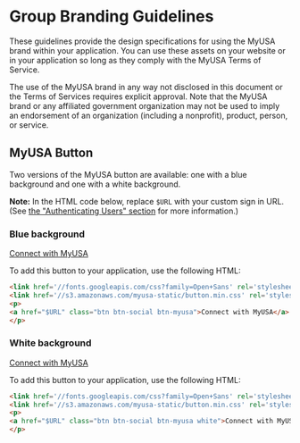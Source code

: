 # Group Branding Guidelines

These guidelines provide the design specifications for using the MyUSA brand
within your application.  You can use these assets on your website or in your
application so long as they comply with the MyUSA Terms of Service.

The use of the MyUSA brand in any way not disclosed in this document or the
Terms of Services requires explicit approval.  Note that the MyUSA brand or
any affiliated government organization may not be used to imply an
endorsement of an organization (including a nonprofit), product, person,
or service.

## MyUSA Button

Two versions of the MyUSA button are available: one with a blue background and one with a white background.

**Note:** In the HTML code below, replace `$URL` with your custom sign in URL. (See [the "Authenticating Users" section](#authenticating-users) for more information.)

### Blue background

<a href="" class="btn btn-social btn-myusa">Connect with MyUSA</a>

To add this button to your application, use the following HTML:

```html
<link href='//fonts.googleapis.com/css?family=Open+Sans' rel='stylesheet' type='text/css'>
<link href='//s3.amazonaws.com/myusa-static/button.min.css' rel='stylesheet' type='text/css'>
<p>
<a href="$URL" class="btn btn-social btn-myusa">Connect with MyUSA</a>
</p>
```

### White background

<a href="" class="btn btn-social btn-myusa white">Connect with MyUSA</a>

To add this button to your application, use the following HTML:

```html
<link href='//fonts.googleapis.com/css?family=Open+Sans' rel='stylesheet' type='text/css'>
<link href='//s3.amazonaws.com/myusa-static/button.min.css' rel='stylesheet' type='text/css'>
<p>
<a href="$URL" class="btn btn-social btn-myusa white">Connect with MyUSA</a>
</p>
```
